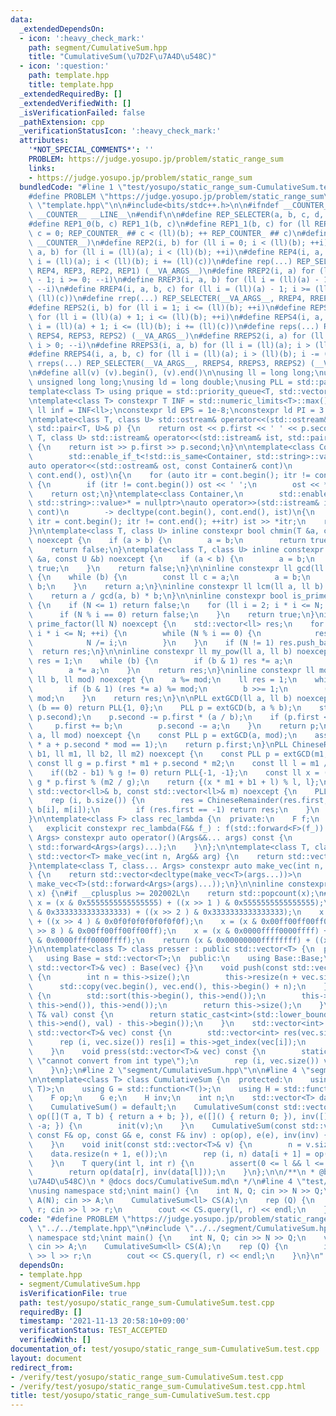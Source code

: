 ```yaml
---
data:
  _extendedDependsOn:
  - icon: ':heavy_check_mark:'
    path: segment/CumulativeSum.hpp
    title: "CumulativeSum(\u7D2F\u7A4D\u548C)"
  - icon: ':question:'
    path: template.hpp
    title: template.hpp
  _extendedRequiredBy: []
  _extendedVerifiedWith: []
  _isVerificationFailed: false
  _pathExtension: cpp
  _verificationStatusIcon: ':heavy_check_mark:'
  attributes:
    '*NOT_SPECIAL_COMMENTS*': ''
    PROBLEM: https://judge.yosupo.jp/problem/static_range_sum
    links:
    - https://judge.yosupo.jp/problem/static_range_sum
  bundledCode: "#line 1 \"test/yosupo/static_range_sum-CumulativeSum.test.cpp\"\n\
    #define PROBLEM \"https://judge.yosupo.jp/problem/static_range_sum\"\n#line 2\
    \ \"template.hpp\"\n\n#include<bits/stdc++.h>\n\n#ifndef __COUNTER__\n#define\
    \ __COUNTER__ __LINE__\n#endif\n\n#define REP_SELECTER(a, b, c, d, e, ...) e\n\
    #define REP1_0(b, c) REP1_1(b, c)\n#define REP1_1(b, c) for (ll REP_COUNTER_ ##\
    \ c = 0; REP_COUNTER_ ## c < (ll)(b); ++ REP_COUNTER_ ## c)\n#define REP1(b) REP1_0(b,\
    \ __COUNTER__)\n#define REP2(i, b) for (ll i = 0; i < (ll)(b); ++i)\n#define REP3(i,\
    \ a, b) for (ll i = (ll)(a); i < (ll)(b); ++i)\n#define REP4(i, a, b, c) for (ll\
    \ i = (ll)(a); i < (ll)(b); i += (ll)(c))\n#define rep(...) REP_SELECTER(__VA_ARGS__,\
    \ REP4, REP3, REP2, REP1) (__VA_ARGS__)\n#define RREP2(i, a) for (ll i = (ll)(a)\
    \ - 1; i >= 0; --i)\n#define RREP3(i, a, b) for (ll i = (ll)(a) - 1; i >= (ll)(b);\
    \ --i)\n#define RREP4(i, a, b, c) for (ll i = (ll)(a) - 1; i >= (ll)(b); i -=\
    \ (ll)(c))\n#define rrep(...) REP_SELECTER(__VA_ARGS__, RREP4, RREP3, RREP2) (__VA_ARGS__)\n\
    #define REPS2(i, b) for (ll i = 1; i <= (ll)(b); ++i)\n#define REPS3(i, a, b)\
    \ for (ll i = (ll)(a) + 1; i <= (ll)(b); ++i)\n#define REPS4(i, a, b, c) for (ll\
    \ i = (ll)(a) + 1; i <= (ll)(b); i += (ll)(c))\n#define reps(...) REP_SELECTER(__VA_ARGS__,\
    \ REPS4, REPS3, REPS2) (__VA_ARGS__)\n#define RREPS2(i, a) for (ll i = (ll)(a);\
    \ i > 0; --i)\n#define RREPS3(i, a, b) for (ll i = (ll)(a); i > (ll)(b); --i)\n\
    #define RREPS4(i, a, b, c) for (ll i = (ll)(a); i > (ll)(b); i -= (ll)(c))\n#define\
    \ rreps(...) REP_SELECTER(__VA_ARGS__, RREPS4, RREPS3, RREPS2) (__VA_ARGS__)\n\
    \n#define all(v) (v).begin(), (v).end()\n\nusing ll = long long;\nusing ull =\
    \ unsigned long long;\nusing ld = long double;\nusing PLL = std::pair<ll, ll>;\n\
    template<class T> using prique = std::priority_queue<T, std::vector<T>, std::greater<T>>;\n\
    \ntemplate<class T> constexpr T INF = std::numeric_limits<T>::max() / 2;\nconstexpr\
    \ ll inf = INF<ll>;\nconstexpr ld EPS = 1e-8;\nconstexpr ld PI = 3.1415926535897932384626;\n\
    \ntemplate<class T, class U> std::ostream& operator<<(std::ostream& ost, const\
    \ std::pair<T, U>& p) {\n    return ost << p.first << ' ' << p.second;\n}\ntemplate<class\
    \ T, class U> std::istream& operator<<(std::istream& ist, std::pair<T, U>& p)\
    \ {\n    return ist >> p.first >> p.second;\n}\n\ntemplate<class Container,\n\
    \        std::enable_if_t<!std::is_same<Container, std::string>::value>* = nullptr>\n\
    auto operator<<(std::ostream& ost, const Container& cont)\n        -> decltype(cont.begin(),\
    \ cont.end(), ost)\n{\n    for (auto itr = cont.begin(); itr != cont.end(); ++itr)\
    \ {\n        if (itr != cont.begin()) ost << ' ';\n        ost << *itr;\n    }\n\
    \    return ost;\n}\ntemplate<class Container,\n        std::enable_if_t<!std::is_same<Container,\
    \ std::string>::value>* = nullptr>\nauto operator>>(std::istream& ist, Container&\
    \ cont)\n        -> decltype(cont.begin(), cont.end(), ist)\n{\n    for (auto\
    \ itr = cont.begin(); itr != cont.end(); ++itr) ist >> *itr;\n    return ist;\n\
    }\n\ntemplate<class T, class U> inline constexpr bool chmin(T &a, const U &b)\
    \ noexcept {\n    if (a > b) {\n        a = b;\n        return true;\n    }\n\
    \    return false;\n}\ntemplate<class T, class U> inline constexpr bool chmax(T\
    \ &a, const U &b) noexcept {\n    if (a < b) {\n        a = b;\n        return\
    \ true;\n    }\n    return false;\n}\n\ninline constexpr ll gcd(ll a, ll b) noexcept\
    \ {\n    while (b) {\n        const ll c = a;\n        a = b;\n        b = c %\
    \ b;\n    }\n    return a;\n}\ninline constexpr ll lcm(ll a, ll b) noexcept {\n\
    \    return a / gcd(a, b) * b;\n}\n\ninline constexpr bool is_prime(ll N) noexcept\
    \ {\n    if (N <= 1) return false;\n    for (ll i = 2; i * i <= N; ++i) {\n  \
    \      if (N % i == 0) return false;\n    }\n    return true;\n}\ninline std::vector<ll>\
    \ prime_factor(ll N) noexcept {\n    std::vector<ll> res;\n    for (ll i = 2;\
    \ i * i <= N; ++i) {\n        while (N % i == 0) {\n            res.push_back(i);\n\
    \            N /= i;\n        }\n    }\n    if (N != 1) res.push_back(N);\n  \
    \  return res;\n}\n\ninline constexpr ll my_pow(ll a, ll b) noexcept {\n    ll\
    \ res = 1;\n    while (b) {\n        if (b & 1) res *= a;\n        b >>= 1;\n\
    \        a *= a;\n    }\n    return res;\n}\ninline constexpr ll mod_pow(ll a,\
    \ ll b, ll mod) noexcept {\n    a %= mod;\n    ll res = 1;\n    while (b) {\n\
    \        if (b & 1) (res *= a) %= mod;\n        b >>= 1;\n        (a *= a) %=\
    \ mod;\n    }\n    return res;\n}\n\nPLL extGCD(ll a, ll b) noexcept {\n    if\
    \ (b == 0) return PLL{1, 0};\n    PLL p = extGCD(b, a % b);\n    std::swap(p.first,\
    \ p.second);\n    p.second -= p.first * (a / b);\n    if (p.first < 0) {\n   \
    \     p.first += b;\n        p.second -= a;\n    }\n    return p;\n}\nll mod_inv(ll\
    \ a, ll mod) noexcept {\n    const PLL p = extGCD(a, mod);\n    assert(p.first\
    \ * a + p.second * mod == 1);\n    return p.first;\n}\nPLL ChineseRemainder(ll\
    \ b1, ll m1, ll b2, ll m2) noexcept {\n    const PLL p = extGCD(m1, m2);\n   \
    \ const ll g = p.first * m1 + p.second * m2;\n    const ll l = m1 / g * m2;\n\
    \    if((b2 - b1) % g != 0) return PLL{-1, -1};\n    const ll x = (b2 - b1) /\
    \ g * p.first % (m2 / g);\n    return {(x * m1 + b1 + l) % l, l};\n}\nPLL ChineseRemainders(const\
    \ std::vector<ll>& b, const std::vector<ll>& m) noexcept {\n    PLL res{0, 1};\n\
    \    rep (i, b.size()) {\n        res = ChineseRemainder(res.first, res.second,\
    \ b[i], m[i]);\n        if (res.first == -1) return res;\n    }\n    return res;\n\
    }\n\ntemplate<class F> class rec_lambda {\n  private:\n    F f;\n  public:\n \
    \   explicit constexpr rec_lambda(F&& f_) : f(std::forward<F>(f_)) {}\n    template<class...\
    \ Args> constexpr auto operator()(Args&&... args) const {\n        return f(*this,\
    \ std::forward<Args>(args)...);\n    }\n};\n\ntemplate<class T, class Arg> constexpr\
    \ std::vector<T> make_vec(int n, Arg&& arg) {\n    return std::vector<T>(n, arg);\n\
    }\ntemplate<class T, class... Args> constexpr auto make_vec(int n, Args&&... args)\
    \ {\n    return std::vector<decltype(make_vec<T>(args...))>\n               (n,\
    \ make_vec<T>(std::forward<Args>(args)...));\n}\n\ninline constexpr int popcnt(ull\
    \ x) {\n#if __cplusplus >= 202002L\n    return std::popcount(x);\n#endif\n   \
    \ x = (x & 0x5555555555555555) + ((x >> 1 ) & 0x5555555555555555);\n    x = (x\
    \ & 0x3333333333333333) + ((x >> 2 ) & 0x3333333333333333);\n    x = (x & 0x0f0f0f0f0f0f0f0f)\
    \ + ((x >> 4 ) & 0x0f0f0f0f0f0f0f0f);\n    x = (x & 0x00ff00ff00ff00ff) + ((x\
    \ >> 8 ) & 0x00ff00ff00ff00ff);\n    x = (x & 0x0000ffff0000ffff) + ((x >> 16)\
    \ & 0x0000ffff0000ffff);\n    return (x & 0x00000000ffffffff) + ((x >> 32) & 0x00000000ffffffff);\n\
    }\n\ntemplate<class T> class presser : public std::vector<T> {\n  private:\n \
    \   using Base = std::vector<T>;\n  public:\n    using Base::Base;\n    presser(const\
    \ std::vector<T>& vec) : Base(vec) {}\n    void push(const std::vector<T>& vec)\
    \ {\n        int n = this->size();\n        this->resize(n + vec.size());\n  \
    \      std::copy(vec.begin(), vec.end(), this->begin() + n);\n    }\n    int build()\
    \ {\n        std::sort(this->begin(), this->end());\n        this->erase(std::unique(this->begin(),\
    \ this->end()), this->end());\n        return this->size();\n    }\n    int get_index(const\
    \ T& val) const {\n        return static_cast<int>(std::lower_bound(this->begin(),\
    \ this->end(), val) - this->begin());\n    }\n    std::vector<int> pressed(const\
    \ std::vector<T>& vec) const {\n        std::vector<int> res(vec.size());\n  \
    \      rep (i, vec.size()) res[i] = this->get_index(vec[i]);\n        return res;\n\
    \    }\n    void press(std::vector<T>& vec) const {\n        static_assert(std::is_integral<T>::value,\
    \ \"cannot convert from int type\");\n        rep (i, vec.size()) vec[i] = this->get_index(vec[i]);\n\
    \    }\n};\n#line 2 \"segment/CumulativeSum.hpp\"\n\n#line 4 \"segment/CumulativeSum.hpp\"\
    \n\ntemplate<class T> class CumulativeSum {\n  protected:\n    using F = std::function<T(T,\
    \ T)>;\n    using G = std::function<T()>;\n    using H = std::function<T(T)>;\n\
    \    F op;\n    G e;\n    H inv;\n    int n;\n    std::vector<T> data;\n  public:\n\
    \    CumulativeSum() = default;\n    CumulativeSum(const std::vector<T>& v) :\
    \ op([](T a, T b) { return a + b; }), e([]() { return 0; }), inv([](T a) { return\
    \ -a; }) {\n        init(v);\n    }\n    CumulativeSum(const std::vector<T>& v,\
    \ const F& op, const G& e, const F& inv) : op(op), e(e), inv(inv) {\n        init(v);\n\
    \    }\n    void init(const std::vector<T>& v) {\n        n = v.size();\n    \
    \    data.resize(n + 1, e());\n        rep (i, n) data[i + 1] = op(data[i], v[i]);\n\
    \    }\n    T query(int l, int r) {\n        assert(0 <= l && l <= r && r <= n);\n\
    \        return op(data[r], inv(data[l]));\n    }\n};\n\n/**\n * @brief CumulativeSum(\u7D2F\
    \u7A4D\u548C)\n * @docs docs/CumulativeSum.md\n */\n#line 4 \"test/yosupo/static_range_sum-CumulativeSum.test.cpp\"\
    \nusing namespace std;\nint main() {\n    int N, Q; cin >> N >> Q;\n    vector<ll>\
    \ A(N); cin >> A;\n    CumulativeSum<ll> CS(A);\n    rep (Q) {\n        int l,\
    \ r; cin >> l >> r;\n        cout << CS.query(l, r) << endl;\n    }\n}\n"
  code: "#define PROBLEM \"https://judge.yosupo.jp/problem/static_range_sum\"\n#include\
    \ \"../../template.hpp\"\n#include \"../../segment/CumulativeSum.hpp\"\nusing\
    \ namespace std;\nint main() {\n    int N, Q; cin >> N >> Q;\n    vector<ll> A(N);\
    \ cin >> A;\n    CumulativeSum<ll> CS(A);\n    rep (Q) {\n        int l, r; cin\
    \ >> l >> r;\n        cout << CS.query(l, r) << endl;\n    }\n}\n"
  dependsOn:
  - template.hpp
  - segment/CumulativeSum.hpp
  isVerificationFile: true
  path: test/yosupo/static_range_sum-CumulativeSum.test.cpp
  requiredBy: []
  timestamp: '2021-11-13 20:58:10+09:00'
  verificationStatus: TEST_ACCEPTED
  verifiedWith: []
documentation_of: test/yosupo/static_range_sum-CumulativeSum.test.cpp
layout: document
redirect_from:
- /verify/test/yosupo/static_range_sum-CumulativeSum.test.cpp
- /verify/test/yosupo/static_range_sum-CumulativeSum.test.cpp.html
title: test/yosupo/static_range_sum-CumulativeSum.test.cpp
---
```

